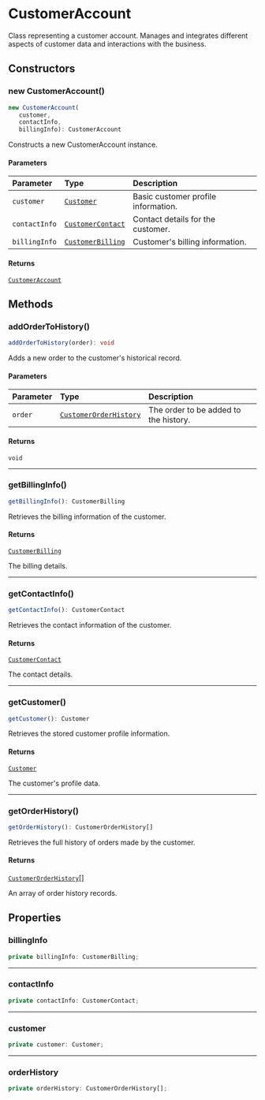 # CustomerAccount

Class representing a customer account.
Manages and integrates different aspects of customer data and interactions with the business.

## Constructors

### new CustomerAccount()

```ts
new CustomerAccount(
   customer, 
   contactInfo, 
   billingInfo): CustomerAccount
```

Constructs a new CustomerAccount instance.

#### Parameters

| Parameter | Type | Description |
| :------ | :------ | :------ |
| `customer` | [`Customer`](../interfaces/Customer.md) | Basic customer profile information. |
| `contactInfo` | [`CustomerContact`](../interfaces/CustomerContact.md) | Contact details for the customer. |
| `billingInfo` | [`CustomerBilling`](../interfaces/CustomerBilling.md) | Customer's billing information. |

#### Returns

[`CustomerAccount`](CustomerAccount.md)

## Methods

### addOrderToHistory()

```ts
addOrderToHistory(order): void
```

Adds a new order to the customer's historical record.

#### Parameters

| Parameter | Type | Description |
| :------ | :------ | :------ |
| `order` | [`CustomerOrderHistory`](../interfaces/CustomerOrderHistory.md) | The order to be added to the history. |

#### Returns

`void`

***

### getBillingInfo()

```ts
getBillingInfo(): CustomerBilling
```

Retrieves the billing information of the customer.

#### Returns

[`CustomerBilling`](../interfaces/CustomerBilling.md)

The billing details.

***

### getContactInfo()

```ts
getContactInfo(): CustomerContact
```

Retrieves the contact information of the customer.

#### Returns

[`CustomerContact`](../interfaces/CustomerContact.md)

The contact details.

***

### getCustomer()

```ts
getCustomer(): Customer
```

Retrieves the stored customer profile information.

#### Returns

[`Customer`](../interfaces/Customer.md)

The customer's profile data.

***

### getOrderHistory()

```ts
getOrderHistory(): CustomerOrderHistory[]
```

Retrieves the full history of orders made by the customer.

#### Returns

[`CustomerOrderHistory`](../interfaces/CustomerOrderHistory.md)[]

An array of order history records.

## Properties

### billingInfo

```ts
private billingInfo: CustomerBilling;
```

***

### contactInfo

```ts
private contactInfo: CustomerContact;
```

***

### customer

```ts
private customer: Customer;
```

***

### orderHistory

```ts
private orderHistory: CustomerOrderHistory[];
```
